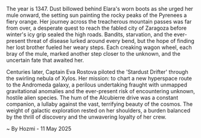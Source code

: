 
The year is 1347.  Dust billowed behind Elara's worn boots as she urged her mule onward, the setting sun painting the rocky peaks of the Pyrenees a fiery orange.  Her journey across the treacherous mountain passes was far from over, a desperate quest to reach the fabled city of Zaragoza before winter's icy grip sealed the high roads.  Bandits, starvation, and the ever-present threat of disease lurked around every bend, but the hope of finding her lost brother fueled her weary steps. Each creaking wagon wheel, each bray of the mule, marked another step closer to the unknown, and the uncertain fate that awaited her.


Centuries later, Captain Eva Rostova piloted the 'Stardust Drifter' through the swirling nebula of Xylos.  Her mission: to chart a new hyperspace route to the Andromeda galaxy, a perilous undertaking fraught with unmapped gravitational anomalies and the ever-present risk of encountering unknown, hostile alien species.  The hum of the Alcubierre drive was a constant companion, a lullaby against the vast, terrifying beauty of the cosmos.  The weight of galactic exploration rested on her shoulders, a burden balanced by the thrill of discovery and the unwavering loyalty of her crew.

~ By Hozmi - 11 May 2025
